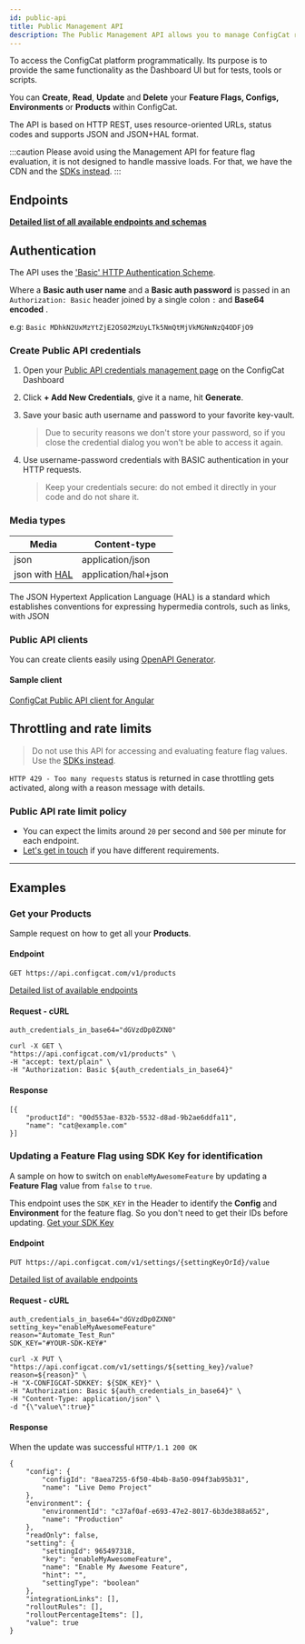 ```yaml
---
id: public-api
title: Public Management API
description: The Public Management API allows you to manage ConfigCat resources like Feature Flags, Targeting, Segments and more from your programs.
---
```


To access the ConfigCat platform programmatically. Its purpose is to provide the same functionality
as the Dashboard UI but for tests, tools or scripts.

You can **Create**, **Read**, **Update** and **Delete** your **Feature Flags, Configs, Environments** or **Products** within ConfigCat.

The API is based on HTTP REST, uses resource-oriented URLs, status codes and supports JSON and JSON+HAL format.

:::caution
Please avoid using the Management API for feature flag evaluation, it is not designed to handle massive loads.
For that, we have the CDN and the [SDKs instead](/sdk-reference/overview).
:::

## Endpoints

**[Detailed list of all available endpoints and schemas](https://api.configcat.com/docs)**

## Authentication

The API uses the <a href="https://en.wikipedia.org/wiki/Basic_access_authentication" target="_blank">
'Basic' HTTP Authentication Scheme</a>.

Where a **Basic auth user name** and a
**Basic auth password** is passed in an `Authorization: Basic` header joined by a single
colon `:` and **Base64 encoded** .

e.g: `Basic MDhkN2UxMzYtZjE2OS02MzUyLTk5NmQtMjVkMGNmNzQ4ODFjO9`

### Create Public API credentials

1. Open your [Public API credentials management page](https://app.configcat.com/my-account/public-api-credentials) on the ConfigCat Dashboard
2. Click **+ Add New Credentials**, give it a name, hit **Generate**.
3. Save your basic auth username and password to your favorite key-vault.

   > Due to security reasons we don't store your password, so if you close the credential dialog you
   > won't be able to access it again.

4. Use username-password credentials with BASIC authentication in your HTTP requests.

   > Keep your credentials secure: do not embed it directly in your code and do not share it.

### Media types

| Media                                                                                                    | Content-type         |
| -------------------------------------------------------------------------------------------------------- | -------------------- |
| json                                                                                                     | application/json     |
| json with <a href="https://en.wikipedia.org/wiki/Hypertext_Application_Language" target="_blank">HAL</a> | application/hal+json |

The JSON Hypertext Application Language (HAL) is a standard which
establishes conventions for expressing hypermedia controls, such as
links, with JSON

### Public API clients

You can create clients easily using <a href="https://github.com/OpenAPITools/openapi-generator" target="_blank">OpenAPI Generator</a>.

#### Sample client

<a href="https://github.com/configcat/ng-configcat-publicapi" target="_blank">ConfigCat Public API client for Angular</a>

## Throttling and rate limits

> Do not use this API for accessing and evaluating feature flag values. Use the
> [SDKs instead](/sdk-reference/overview).

`HTTP 429 - Too many requests` status is returned in case throttling gets activated, along
with a reason message with details.

### Public API rate limit policy

- You can expect the limits around `20` per second and `500` per minute for each endpoint.
- <a href="https://configcat.com/support/" target="_blank">Let's get in touch</a> if you have different requirements.

---

## Examples

### Get your Products

Sample request on how to get all your **Products**.

#### Endpoint

`GET https://api.configcat.com/v1/products`

[Detailed list of available endpoints](https://api.configcat.com/docs)

#### Request - cURL

```
auth_credentials_in_base64="dGVzdDp0ZXN0"

curl -X GET \
"https://api.configcat.com/v1/products" \
-H "accept: text/plain" \
-H "Authorization: Basic ${auth_credentials_in_base64}"
```

#### Response

```
[{
	"productId": "00d553ae-832b-5532-d8ad-9b2ae6ddfa11",
	"name": "cat@example.com"
}]
```

### Updating a Feature Flag using SDK Key for identification

A sample on how to switch on `enableMyAwesomeFeature` by updating a
**Feature Flag** value from `false` to `true`.

This endpoint uses the `SDK_KEY` in the Header to identify the **Config** and
**Environment** for the feature flag. So you don't need to get their IDs before
updating. [Get your SDK Key](https://app.configcat.com/sdkkey)

#### Endpoint

`PUT https://api.configcat.com/v1/settings/{settingKeyOrId}/value`

[Detailed list of available endpoints](https://api.configcat.com/docs)

#### Request - cURL

```
auth_credentials_in_base64="dGVzdDp0ZXN0"
setting_key="enableMyAwesomeFeature"
reason="Automate_Test_Run"
SDK_KEY="#YOUR-SDK-KEY#"

curl -X PUT \
"https://api.configcat.com/v1/settings/${setting_key}/value?reason=${reason}" \
-H "X-CONFIGCAT-SDKKEY: ${SDK_KEY}" \
-H "Authorization: Basic ${auth_credentials_in_base64}" \
-H "Content-Type: application/json" \
-d "{\"value\":true}"
```

#### Response

When the update was successful
`HTTP/1.1 200 OK`

```
{
	"config": {
		"configId": "8aea7255-6f50-4b4b-8a50-094f3ab95b31",
		"name": "Live Demo Project"
	},
	"environment": {
		"environmentId": "c37af0af-e693-47e2-8017-6b3de388a652",
		"name": "Production"
	},
	"readOnly": false,
	"setting": {
		"settingId": 965497318,
		"key": "enableMyAwesomeFeature",
		"name": "Enable My Awesome Feature",
		"hint": "",
		"settingType": "boolean"
	},
	"integrationLinks": [],
	"rolloutRules": [],
	"rolloutPercentageItems": [],
	"value": true
}
```

